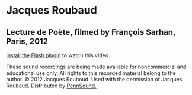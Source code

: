 Jacques Roubaud
===============

Lecture de Poète, filmed by François Sarhan, Paris, 2012
--------------------------------------------------------

[Install the Flash plugin](http://get.adobe.com/flashplayer/) to watch this video.

These sound recordings are being made available for noncommercial and educational use only.
All rights to this recorded material belong to the author. © 2012 Jacques Rouboud.
Used with the permission of Jacques Roubaud. Distributed by [PennSound.](../index.html)
